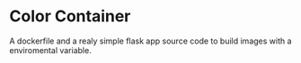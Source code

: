 # Color Container

A dockerfile and a realy simple flask app source code to build images with a enviromental variable.
